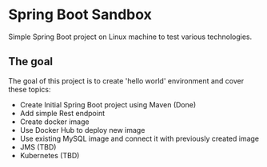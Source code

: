 # Spring Boot Sandbox
Simple Spring Boot project on Linux machine to test various technologies.

## The goal
The goal of this project is to create 'hello world' environment and cover these topics:

- Create Initial Spring Boot project using Maven (Done)
- Add simple Rest endpoint
- Create docker image
- Use Docker Hub to deploy new image
- Use existing MySQL image and connect it with previously created image
- JMS (TBD)
- Kubernetes (TBD)